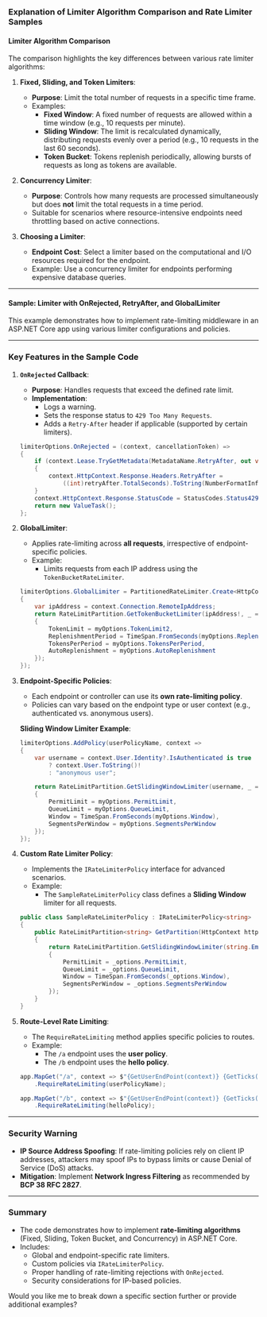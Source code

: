 ### **Explanation of Limiter Algorithm Comparison and Rate Limiter Samples**

#### **Limiter Algorithm Comparison**
The comparison highlights the key differences between various rate limiter algorithms:

1. **Fixed, Sliding, and Token Limiters**:
   - **Purpose**: Limit the total number of requests in a specific time frame.
   - Examples:
     - **Fixed Window**: A fixed number of requests are allowed within a time window (e.g., 10 requests per minute).
     - **Sliding Window**: The limit is recalculated dynamically, distributing requests evenly over a period (e.g., 10 requests in the last 60 seconds).
     - **Token Bucket**: Tokens replenish periodically, allowing bursts of requests as long as tokens are available.

2. **Concurrency Limiter**:
   - **Purpose**: Controls how many requests are processed simultaneously but does **not** limit the total requests in a time period.
   - Suitable for scenarios where resource-intensive endpoints need throttling based on active connections.

3. **Choosing a Limiter**:
   - **Endpoint Cost**: Select a limiter based on the computational and I/O resources required for the endpoint.
   - Example: Use a concurrency limiter for endpoints performing expensive database queries.

---

#### **Sample: Limiter with OnRejected, RetryAfter, and GlobalLimiter**

This example demonstrates how to implement rate-limiting middleware in an ASP.NET Core app using various limiter configurations and policies.

---

### **Key Features in the Sample Code**

1. **`OnRejected` Callback**:
   - **Purpose**: Handles requests that exceed the defined rate limit.
   - **Implementation**:
     - Logs a warning.
     - Sets the response status to `429 Too Many Requests`.
     - Adds a `Retry-After` header if applicable (supported by certain limiters).

   ```csharp
   limiterOptions.OnRejected = (context, cancellationToken) =>
   {
       if (context.Lease.TryGetMetadata(MetadataName.RetryAfter, out var retryAfter))
       {
           context.HttpContext.Response.Headers.RetryAfter =
               ((int)retryAfter.TotalSeconds).ToString(NumberFormatInfo.InvariantInfo);
       }
       context.HttpContext.Response.StatusCode = StatusCodes.Status429TooManyRequests;
       return new ValueTask();
   };
   ```

2. **GlobalLimiter**:
   - Applies rate-limiting across **all requests**, irrespective of endpoint-specific policies.
   - Example:
     - Limits requests from each IP address using the `TokenBucketRateLimiter`.

   ```csharp
   limiterOptions.GlobalLimiter = PartitionedRateLimiter.Create<HttpContext, IPAddress>(context =>
   {
       var ipAddress = context.Connection.RemoteIpAddress;
       return RateLimitPartition.GetTokenBucketLimiter(ipAddress!, _ => new TokenBucketRateLimiterOptions
       {
           TokenLimit = myOptions.TokenLimit2,
           ReplenishmentPeriod = TimeSpan.FromSeconds(myOptions.ReplenishmentPeriod),
           TokensPerPeriod = myOptions.TokensPerPeriod,
           AutoReplenishment = myOptions.AutoReplenishment
       });
   });
   ```

3. **Endpoint-Specific Policies**:
   - Each endpoint or controller can use its **own rate-limiting policy**.
   - Policies can vary based on the endpoint type or user context (e.g., authenticated vs. anonymous users).

   **Sliding Window Limiter Example**:
   ```csharp
   limiterOptions.AddPolicy(userPolicyName, context =>
   {
       var username = context.User.Identity?.IsAuthenticated is true
           ? context.User.ToString()!
           : "anonymous user";

       return RateLimitPartition.GetSlidingWindowLimiter(username, _ => new SlidingWindowRateLimiterOptions
       {
           PermitLimit = myOptions.PermitLimit,
           QueueLimit = myOptions.QueueLimit,
           Window = TimeSpan.FromSeconds(myOptions.Window),
           SegmentsPerWindow = myOptions.SegmentsPerWindow
       });
   });
   ```

4. **Custom Rate Limiter Policy**:
   - Implements the `IRateLimiterPolicy` interface for advanced scenarios.
   - Example:
     - The `SampleRateLimiterPolicy` class defines a **Sliding Window** limiter for all requests.

   ```csharp
   public class SampleRateLimiterPolicy : IRateLimiterPolicy<string>
   {
       public RateLimitPartition<string> GetPartition(HttpContext httpContext)
       {
           return RateLimitPartition.GetSlidingWindowLimiter(string.Empty, _ => new SlidingWindowRateLimiterOptions
           {
               PermitLimit = _options.PermitLimit,
               QueueLimit = _options.QueueLimit,
               Window = TimeSpan.FromSeconds(_options.Window),
               SegmentsPerWindow = _options.SegmentsPerWindow
           });
       }
   }
   ```

5. **Route-Level Rate Limiting**:
   - The `RequireRateLimiting` method applies specific policies to routes.
   - Example:
     - The `/a` endpoint uses the **user policy**.
     - The `/b` endpoint uses the **hello policy**.

   ```csharp
   app.MapGet("/a", context => $"{GetUserEndPoint(context)} {GetTicks()}")
       .RequireRateLimiting(userPolicyName);

   app.MapGet("/b", context => $"{GetUserEndPoint(context)} {GetTicks()}")
       .RequireRateLimiting(helloPolicy);
   ```

---

### **Security Warning**
- **IP Source Address Spoofing**: If rate-limiting policies rely on client IP addresses, attackers may spoof IPs to bypass limits or cause Denial of Service (DoS) attacks.
- **Mitigation**: Implement **Network Ingress Filtering** as recommended by **BCP 38 RFC 2827**.

---

### **Summary**
- The code demonstrates how to implement **rate-limiting algorithms** (Fixed, Sliding, Token Bucket, and Concurrency) in ASP.NET Core.
- Includes:
  - Global and endpoint-specific rate limiters.
  - Custom policies via `IRateLimiterPolicy`.
  - Proper handling of rate-limiting rejections with `OnRejected`.
  - Security considerations for IP-based policies.

Would you like me to break down a specific section further or provide additional examples?
